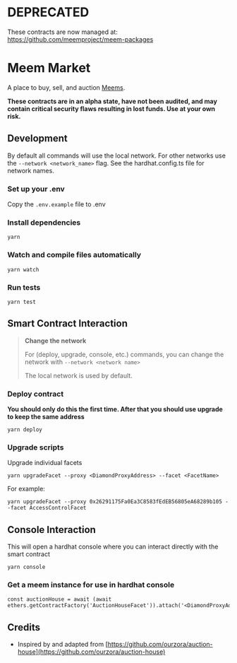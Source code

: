 # DEPRECATED

These contracts are now managed at: https://github.com/meemproject/meem-packages

# Meem Market

A place to buy, sell, and auction [Meems](https://meem.wtf).

**These contracts are in an alpha state, have not been audited, and may contain critical security flaws resulting in lost funds. Use at your own risk.**

## Development

By default all commands will use the local network. For other networks use the ```--network <network_name>``` flag. See the hardhat.config.ts file for network names.

### Set up your .env

Copy the `.env.example` file to .env

### Install dependencies

```yarn```

### Watch and compile files automatically

```yarn watch```

### Run tests

```yarn test```

## Smart Contract Interaction

> **Change the network**
>
> For (deploy, upgrade, console, etc.) commands, you can change the network with `--network <network name>`
>
> The local network is used by default.

### Deploy contract

**You should only do this the first time. After that you should use upgrade to keep the same address**

`yarn deploy`

### Upgrade scripts

Upgrade individual facets

`yarn upgradeFacet --proxy <DiamondProxyAddress> --facet <FacetName>`

For example:

`yarn upgradeFacet --proxy 0x26291175Fa0Ea3C8583fEdEB56805eA68289b105 --facet AccessControlFacet`

## Console Interaction

This will open a hardhat console where you can interact directly with the smart contract

```yarn console```

### Get a meem instance for use in hardhat console

```
const auctionHouse = await (await ethers.getContractFactory('AuctionHouseFacet')).attach('<DiamondProxyAddress>')
```

## Credits

* Inspired by and adapted from [https://github.com/ourzora/auction-house](https://github.com/ourzora/auction-house)
